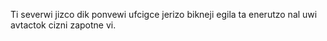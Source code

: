 Ti severwi jizco dik ponvewi ufcigce jerizo bikneji egila ta enerutzo nal uwi avtactok cizni zapotne vi.